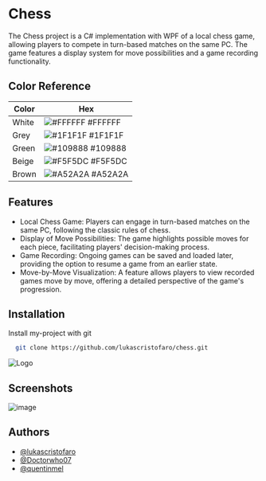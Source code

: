 # Chess

The Chess project is a C# implementation with WPF of a local chess game, allowing players to compete in turn-based matches on the same PC. The game features a display system for move possibilities and a game recording functionality.

## Color Reference

| Color             | Hex                                                                |
| ----------------- | ------------------------------------------------------------------ |
| White | ![#FFFFFF](https://via.placeholder.com/10/FFFFFF?text=+) #FFFFFF |
| Grey | ![#1F1F1F](https://via.placeholder.com/10/1F1F1F?text=+) #1F1F1F |
| Green | ![#109888](https://via.placeholder.com/10/109888?text=+) #109888 |
| Beige | ![#F5F5DC](https://via.placeholder.com/10/F5F5DC?text=+) #F5F5DC |
| Brown | ![#A52A2A](https://via.placeholder.com/10/A52A2A?text=+) #A52A2A |

## Features

- Local Chess Game: Players can engage in turn-based matches on the same PC, following the classic rules of chess.
- Display of Move Possibilities: The game highlights possible moves for each piece, facilitating players' decision-making process.
- Game Recording: Ongoing games can be saved and loaded later, providing the option to resume a game from an earlier state.
- Move-by-Move Visualization: A feature allows players to view recorded games move by move, offering a detailed perspective of the game's progression.

## Installation

Install my-project with git

```bash
  git clone https://github.com/lukascristofaro/chess.git
```

![Logo](https://dev-to-uploads.s3.amazonaws.com/uploads/articles/th5xamgrr6se0x5ro4g6.png)

## Screenshots

![image](https://github.com/lukascristofaro/chess/assets/112957970/bfcb4882-5ec1-4878-b036-e0f32ed8761b)

## Authors

- [@lukascristofaro](https://github.com/lukascristofaro)
- [@Doctorwho07](https://github.com/Doctorwho07)
- [@quentinmel](https://github.com/quentinmel)
